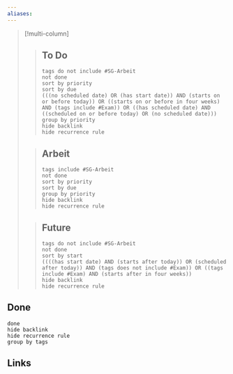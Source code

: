 ```yaml
---
aliases: 
---
```


> [!multi-column]
>
>> ## To Do
>>```tasks
>>tags do not include #SG-Arbeit
>> not done
>> sort by priority
>> sort by due
>> (((no scheduled date) OR (has start date)) AND (starts on or before today)) OR ((starts on or before in four weeks) AND (tags include #Exam)) OR ((has scheduled date) AND ((scheduled on or before today) OR (no scheduled date)))
>> group by priority
>> hide backlink
>> hide recurrence rule
>>```
>
>> ## Arbeit
>> ```tasks
>> tags include #SG-Arbeit
>> not done
>> sort by priority
>> sort by due
>> group by priority
>> hide backlink
>> hide recurrence rule
>> ```
>
>> ## Future
>> ```tasks
>> tags do not include #SG-Arbeit
>> not done
>> sort by start
>> ((((has start date) AND (starts after today)) OR (scheduled after today)) AND (tags does not include #Exam)) OR ((tags include #Exam) AND (starts after in four weeks))
>> hide backlink
>> hide recurrence rule
>> ```
## Done
```tasks
done
hide backlink
hide recurrence rule
group by tags
```

## Links